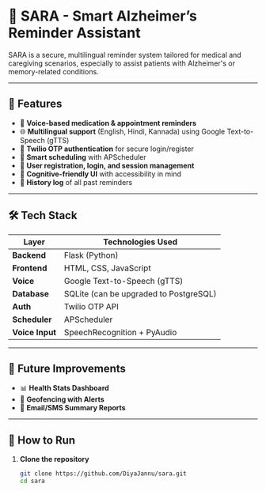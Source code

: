 
# 🧠 SARA - Smart Alzheimer’s Reminder Assistant

SARA is a secure, multilingual reminder system tailored for medical and caregiving scenarios, especially to assist patients with Alzheimer's or memory-related conditions.

---

## 🔐 Features

- 💬 **Voice-based medication & appointment reminders**
- 🌐 **Multilingual support** (English, Hindi, Kannada) using Google Text-to-Speech (gTTS)
- 🔑 **Twilio OTP authentication** for secure login/register
- 📅 **Smart scheduling** with APScheduler
- 👤 **User registration, login, and session management**
- 🧠 **Cognitive-friendly UI** with accessibility in mind
- 📜 **History log** of all past reminders

---

## 🛠 Tech Stack

| Layer       | Technologies Used                            |
|-------------|-----------------------------------------------|
| **Backend** | Flask (Python)                                |
| **Frontend**| HTML, CSS, JavaScript                         |
| **Voice**   | Google Text-to-Speech (gTTS)                  |
| **Database**| SQLite (can be upgraded to PostgreSQL)        |
| **Auth**    | Twilio OTP API                                |
| **Scheduler**| APScheduler                                  |
| **Voice Input**| SpeechRecognition + PyAudio                |

---

## 📌 Future Improvements

- 📊 **Health Stats Dashboard**
- 📍 **Geofencing with Alerts**
- 📧 **Email/SMS Summary Reports**

---

## 🚀 How to Run

1. **Clone the repository**
   ```bash
   git clone https://github.com/DiyaJannu/sara.git
   cd sara
